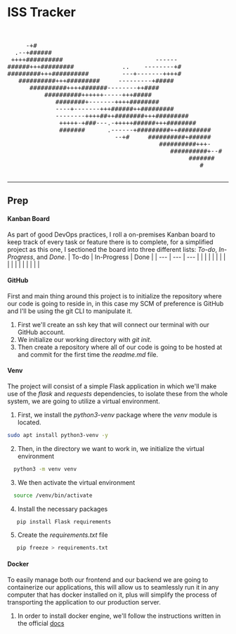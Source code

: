 # ISS Tracker 
<pre>
                                                                    hello@you
                                                                    ----------
     -+#                                                            Project: cicd_flask
  .--+######                                                        Owner: ivnchvz
 ++++##########                         ------                      Repo: github.com/ivnchvz/cicd_flask
######+++#########             ..    --------+#                     Language: Python, Javascript
#########+++##########         ---+-------++++#                     Framework: Flask, NextJS
   ##########+++#########     ---------+#####                       Cloud: AWS
      ##########++++#######--------++####                           CI/CD: Jenkins
          ##########++++++-----+++#####                             Infraestructure: Terraform, Ansible
             ########+-------++++########                           Container: Docker
             ----+-------+++######++#########                       SCM: Github
             --------++++##++########+++#########                   Description: ISS tracker in real time
              +++++-+###---.-+++++######+++########                 Live: iss.ivnchvz.com
              #######      .------+#########++#########             Status: Active
                             --+#     ##########+######   
                                         ##########+++-   
                                            ##########+--#          █████████▓▓▓▓▓▓▒▒▒▒█████▓▓▓▓▓▓▓▓▒▒▒▒▒
                                                 #######            ▓▓▓▓▓▓▓▓▓▓▒▒▒▒▒░░░░█████▓▓▓▓▒▒▒▒▒░░░░
                                                    #     
                                                                   
</pre>
---
## Prep
#### Kanban Board
As part of good DevOps practices, I roll a on-premises Kanban board to keep track of every task or feature there is to complete, for a simplified project as this one, I sectioned the board into three different lists: *To-do*, *In-Progress*, and *Done*.
| To-do | In-Progress | Done |
| --- | --- | --- |
|       |             |      |
|       |             |      |
|       |             |      |
|       |             |      |

#### GitHub
First and main thing around this project is to initialize the repository where our code is going to reside in, in this case my SCM of preference is GitHub and I'll be using the git CLI to manipulate it.

1. First we'll create an ssh key that will connect our terminal with our GitHub account.
2. We initialize our working directory with *git init*.
3. Then create a repository where all of our code is going to be hosted at and commit for the first time the *readme.md* file.

#### Venv
The project will consist of a simple Flask application in which we'll make use of the *flask* and *requests* dependencies, to isolate these from the whole system, we are going to utilize a virtual environment.

1. First, we install the *python3-venv* package where the *venv* module is located.
```bash
sudo apt install python3-venv -y 
```
2. Then, in the directory we want to work in, we initialize the virtual environment  
```bash
  python3 -m venv venv 
```
3. We then activate the virtual environment
```bash
  source /venv/bin/activate
```
4. Install the necessary packages
```bash
   pip install Flask requirements
```
5. Create the *requirements.txt* file
```bash
   pip freeze > requirements.txt
```



#### Docker
To easily manage both our frontend and our backend we are going to containerize our applications, this will allow us to seamlessly run it in any computer that has docker installed on it, plus will simplify the process of transporting the application to our production server.

1. In order to install docker engine, we'll follow the instructions written in the official [docs](https://docs.docker.com/engine/install/)
